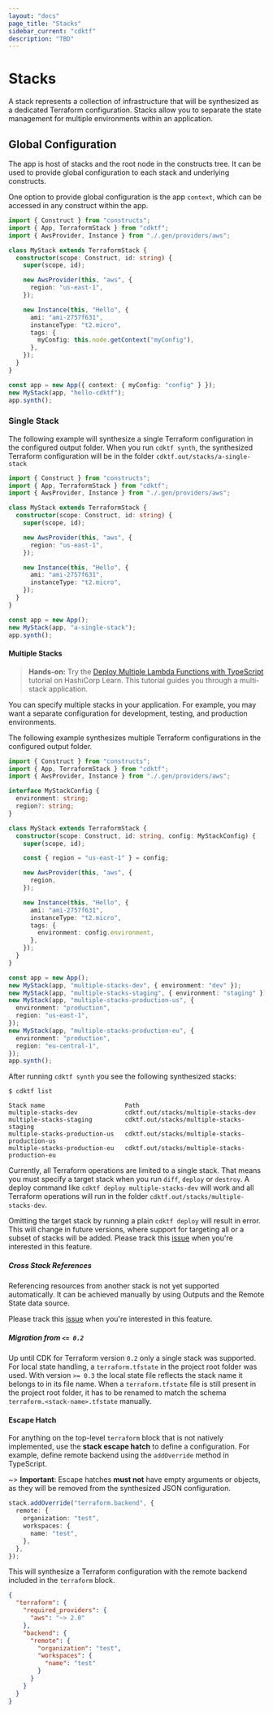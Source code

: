 ```yaml
---
layout: "docs"
page_title: "Stacks"
sidebar_current: "cdktf"
description: "TBD"
---
```


# Stacks

A stack represents a collection of infrastructure that will be synthesized as a dedicated Terraform configuration. Stacks allow you to separate the state management for multiple environments within an application.

## Global Configuration

The app is host of stacks and the root node in the constructs tree. It can be used to provide global configuration to each stack and underlying constructs.

One option to provide global configuration is the app `context`, which can be accessed in any construct within the app.

```typescript
import { Construct } from "constructs";
import { App, TerraformStack } from "cdktf";
import { AwsProvider, Instance } from "./.gen/providers/aws";

class MyStack extends TerraformStack {
  constructor(scope: Construct, id: string) {
    super(scope, id);

    new AwsProvider(this, "aws", {
      region: "us-east-1",
    });

    new Instance(this, "Hello", {
      ami: "ami-2757f631",
      instanceType: "t2.micro",
      tags: {
        myConfig: this.node.getContext("myConfig"),
      },
    });
  }
}

const app = new App({ context: { myConfig: "config" } });
new MyStack(app, "hello-cdktf");
app.synth();
```

### Single Stack

The following example will synthesize a single Terraform configuration in the configured output folder. When you run `cdktf synth`, the synthesized Terraform configuration will be in the folder `cdktf.out/stacks/a-single-stack`

```typescript
import { Construct } from "constructs";
import { App, TerraformStack } from "cdktf";
import { AwsProvider, Instance } from "./.gen/providers/aws";

class MyStack extends TerraformStack {
  constructor(scope: Construct, id: string) {
    super(scope, id);

    new AwsProvider(this, "aws", {
      region: "us-east-1",
    });

    new Instance(this, "Hello", {
      ami: "ami-2757f631",
      instanceType: "t2.micro",
    });
  }
}

const app = new App();
new MyStack(app, "a-single-stack");
app.synth();
```

#### Multiple Stacks

> **Hands-on:** Try the [Deploy Multiple Lambda Functions with TypeScript](https://learn.hashicorp.com/tutorials/terraform/cdktf-assets-stacks-lambda?in=terraform/cdktf) tutorial on HashiCorp Learn. This tutorial guides you through a multi-stack application.

You can specify multiple stacks in your application. For example, you may want a separate configuration for development, testing, and production environments.

The following example synthesizes multiple Terraform configurations in the configured output folder.

```typescript
import { Construct } from "constructs";
import { App, TerraformStack } from "cdktf";
import { AwsProvider, Instance } from "./.gen/providers/aws";

interface MyStackConfig {
  environment: string;
  region?: string;
}

class MyStack extends TerraformStack {
  constructor(scope: Construct, id: string, config: MyStackConfig) {
    super(scope, id);

    const { region = "us-east-1" } = config;

    new AwsProvider(this, "aws", {
      region,
    });

    new Instance(this, "Hello", {
      ami: "ami-2757f631",
      instanceType: "t2.micro",
      tags: {
        environment: config.environment,
      },
    });
  }
}

const app = new App();
new MyStack(app, "multiple-stacks-dev", { environment: "dev" });
new MyStack(app, "multiple-stacks-staging", { environment: "staging" });
new MyStack(app, "multiple-stacks-production-us", {
  environment: "production",
  region: "us-east-1",
});
new MyStack(app, "multiple-stacks-production-eu", {
  environment: "production",
  region: "eu-central-1",
});
app.synth();
```

After running `cdktf synth` you see the following synthesized stacks:

```
$ cdktf list

Stack name                      Path
multiple-stacks-dev             cdktf.out/stacks/multiple-stacks-dev
multiple-stacks-staging         cdktf.out/stacks/multiple-stacks-staging
multiple-stacks-production-us   cdktf.out/stacks/multiple-stacks-production-us
multiple-stacks-production-eu   cdktf.out/stacks/multiple-stacks-production-eu
```

Currently, all Terraform operations are limited to a single stack. That means you must specify a target stack when you run `diff`, `deploy` or `destroy`. A deploy command like `cdktf deploy multiple-stacks-dev` will work and all Terraform operations will run in the folder `cdktf.out/stacks/multiple-stacks-dev`.

Omitting the target stack by running a plain `cdktf deploy` will result in error. This will change in future versions, where support for targeting all or a subset of stacks will be added. Please track this [issue](https://github.com/hashicorp/terraform-cdk/issues/650) when you're interested in this feature.

##### Cross Stack References

Referencing resources from another stack is not yet supported automatically. It can be achieved manually by using Outputs and the Remote State data source.

Please track this [issue](https://github.com/hashicorp/terraform-cdk/issues/651) when you're interested in this feature.

##### Migration from `<= 0.2`

Up until CDK for Terraform version `0.2` only a single stack was supported. For local state handling, a `terraform.tfstate` in the project root folder was used. With version `>= 0.3` the local state file reflects the stack name it belongs to in its file name. When a `terraform.tfstate` file is still present in the project root folder, it has to be renamed to match the schema `terraform.<stack-name>.tfstate` manually.

#### Escape Hatch

For anything on the top-level `terraform` block that is not natively implemented, use the **stack escape hatch** to define a configuration. For example,
define remote backend using the `addOverride` method in TypeScript.

~> **Important**: Escape hatches **must not** have empty arguments or objects, as they will be removed from the synthesized JSON configuration.

```typescript
stack.addOverride("terraform.backend", {
  remote: {
    organization: "test",
    workspaces: {
      name: "test",
    },
  },
});
```

This will synthesize a Terraform configuration with the remote backend included in the `terraform` block.

```json
{
  "terraform": {
    "required_providers": {
      "aws": "~> 2.0"
    },
    "backend": {
      "remote": {
        "organization": "test",
        "workspaces": {
          "name": "test"
        }
      }
    }
  }
}
```
